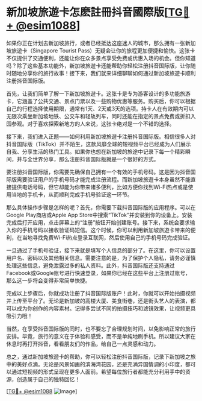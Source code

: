 # 新加坡旅遊卡怎麽註冊抖音國際版[[TG💪+ @esim1088](https://t.me/s/esim1088)]

如果你正在计划去新加坡旅行，或者已经抵达这座迷人的城市，那么拥有一张新加坡旅遊卡（Singapore Tourist Pass）无疑会让你的旅程更加便捷和愉快。这张卡不仅提供了交通便利，还能让你在众多景点享受免费或优惠入场的机会。但你知道吗？除了这些基本功能外，新加坡旅遊卡还能帮助你轻松注册抖音国际版，让你随时随地分享你的旅行故事！接下来，我们就来详细聊聊如何通过新加坡旅遊卡顺利注册抖音国际版。

首先，让我们简单了解一下新加坡旅遊卡。这张卡是专为游客设计的多功能旅游卡，它涵盖了公共交通、景点门票以及一些购物优惠等服务。购买后，你可以根据自己的行程选择使用期限，通常有1天、2天或3天的选项。持卡人在有效期内可以无限次乘坐新加坡地铁、公交车和轻轨列车，同时还能在指定的景点免费或折扣入园参观。对于喜欢探索新地方的人来说，这张卡绝对是一个不错的选择。

接下来，我们进入正题——如何利用新加坡旅遊卡注册抖音国际版。相信很多人对抖音国际版（TikTok）并不陌生，这款风靡全球的短视频平台已经成为人们展示自我、分享生活的热门工具。如果你也想在新加坡的旅途中记录下每一个精彩瞬间，并与全世界分享，那么注册抖音国际版就是一个很好的方式。

要注册抖音国际版，你需要先确保自己拥有一个有效的手机号码。这是因为抖音国际版需要验证用户的手机号码才能完成注册流程。而新加坡旅遊卡本身虽然不能直接提供电话号码，但它却能为你带来诸多便利，比如方便你找到Wi-Fi热点或是使用当地的手机卡，从而顺利完成手机号验证这一环节。

那么具体操作步骤是怎样的呢？首先，你需要下载抖音国际版的应用程序。可以在Google Play商店或Apple App Store中搜索“TikTok”并安装到你的设备上。安装完成后打开应用，点击屏幕上的“注册”按钮开始创建账号。接下来，系统会要求输入你的手机号码以接收验证码短信。这个时候，你可以利用新加坡旅遊卡带来的便利，在当地寻找免费Wi-Fi热点登录互联网，然后使用自己的手机号码完成验证。

一旦通过了手机号验证，接下来就是填写个人信息的部分了。在这里，你可以设置用户名、密码以及其他相关信息。需要注意的是，为了保护个人隐私，请务必谨慎处理这些信息，避免泄露过多的私人资料。此外，抖音国际版还支持通过Facebook或Google账号进行快速登录，如果你已经在这些平台上注册过账号，那么这一步将会变得非常简单快捷。

完成以上步骤后，你就成功注册了抖音国际版账户！此时，你就可以开始拍摄视频并上传至平台了。无论是新加坡的高楼大厦、美食街巷，还是街头艺人的表演，都可以成为你创作的内容素材。记得多尝试不同的拍摄技巧和滤镜效果，让视频更具吸引力哦！

当然，在享受抖音国际版的同时，也不要忘了合理规划时间，以免影响正常的旅行安排。毕竟，旅行的意义在于体验和感受，而不是单纯地刷手机。所以建议大家在休息时再打开抖音，看看朋友们的作品，给自己一点灵感和动力。

总之，通过新加坡旅遊卡的帮助，你可以轻松注册抖音国际版，记录下新加坡之旅中的美好点滴。无论是风景如画的滨海湾花园，还是充满异国情调的小印度，都可以通过短视频的形式呈现在更多人面前。希望每位旅行者都能充分利用手中的资源，创造属于自己的独特回忆！

[[TG💪+ @esim1088](https://t.me/s/esim1088) ![Image](https://i.postimg.cc/4NQfJmqS/Snipaste-2025-05-13-00-14-12.png)]